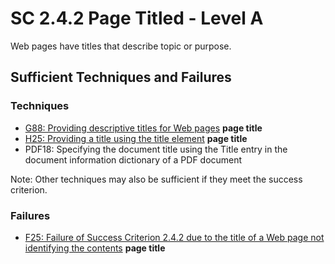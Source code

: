 # SC 2.4.2 Page Titled - Level A

Web pages have titles that describe topic or purpose.

## Sufficient Techniques and Failures

### Techniques

- [G88: Providing descriptive titles for Web pages](g88.md) **page title**
- [H25: Providing a title using the title element](h25.md) **page title**
- PDF18: Specifying the document title using the Title entry in the document information dictionary of a PDF document

Note: Other techniques may also be sufficient if they meet the success criterion.

### Failures

- [F25: Failure of Success Criterion 2.4.2 due to the title of a Web page not identifying the contents](f25.md) **page title**

